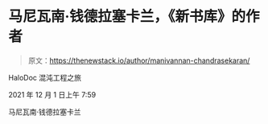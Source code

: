 # 马尼瓦南·钱德拉塞卡兰，《新书库》的作者

> 原文：<https://thenewstack.io/author/manivannan-chandrasekaran/>

HaloDoc 混沌工程之旅

2021 年 12 月 1 日上午 7:59

马尼瓦南·钱德拉塞卡兰